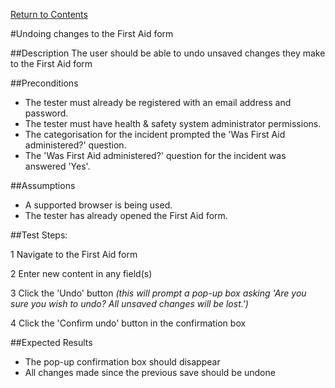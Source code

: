 [Return to Contents](https://github.com/infojam-james/test-cases/blob/master/Contents.md)

#Undoing changes to the First Aid form

##Description
The user should be able to undo unsaved changes they make to the First Aid form

##Preconditions
+ The tester must already be registered with an email address and password.
+ The tester must have health & safety system administrator permissions.
+ The categorisation for the incident prompted the 'Was First Aid administered?' question.
+ The 'Was First Aid administered?' question for the incident was answered 'Yes'.

##Assumptions
+ A supported browser is being used.
+ The tester has already opened the First Aid form.

##Test Steps:

1 Navigate to the First Aid form

2 Enter new content in any field(s)

3 Click the 'Undo' button *(this will prompt a pop-up box asking 'Are you sure you wish to undo?  All unsaved changes will be lost.')*

4 Click the 'Confirm undo' button in the confirmation box

##Expected Results
+ The pop-up confirmation box should disappear
+ All changes made since the previous save should be undone
